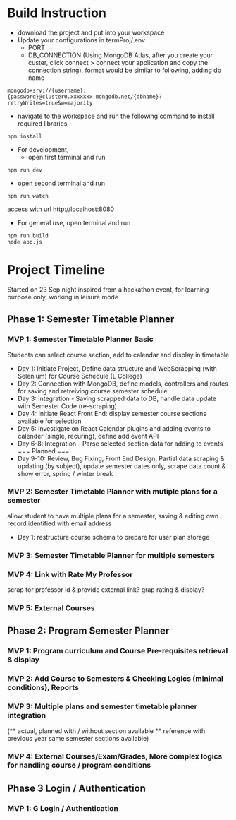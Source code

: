 # Build Instruction
- download the project and put into your workspace
- Update your configurations in termProj/.env
    - PORT
    - DB_CONNECTION (Using MongoDB Atlas, after you create your custer, click connect > connect your application and copy the connection string), format would be similar to following, adding db name
```
mongodb+srv://{username}:{password}@cluster0.xxxxxxx.mongodb.net/{dbname}?retryWrites=true&w=majority
```


- navigate to the workspace and run the following command to install required libraries
```
npm install
```
- For development, 
  - open first terminal and run 
```
npm run dev
```
  - open second terminal and run 
```
npm run watch
```
access with url http://localhost:8080

- For general use, open terminal and run 
```
npm run build
node app.js
```

# Project Timeline
Started on 23 Sep night inspired from a hackathon event, for learning purpose only, working in leisure mode

## Phase 1: Semester Timetable Planner

### MVP 1: Semester Timetable Planner Basic
Students can select course section, add to calendar and display in timetable
- Day 1: Initiate Project, Define data structure and WebScrapping (with Selenium) for Course Schedule (L College)
- Day 2: Connection with MongoDB, define models, controllers and routes for saving and retreiving course semester schedule 
- Day 3: Integration - Saving scrapped data to DB, handle data update with Semester Code (re-scraping)
- Day 4: Initiate React Front End: display semester course sections available for selection
- Day 5: Investigate on React Calendar plugins and adding events to calender (single, recuring), define add event API
- Day 6-8: Integration - Parse selected section data for adding to events 
=== Planned === 
- Day 9-10: Review, Bug Fixing, Front End Design, Partial data scraping & updating (by subject), update semester dates only, scrape data count & show error, spring / winter break

### MVP 2: Semester Timetable Planner with mutiple plans for a semester
allow student to have multiple plans for a semester, saving & editing own record identified with email address
- Day 1: restructure course schema to prepare for user plan storage

### MVP 3: Semester Timetable Planner for multiple semesters

### MVP 4: Link with Rate My Professor
scrap for professor id & provide external link?
grap rating & display?

### MVP 5: External Courses


## Phase 2: Program Semester Planner

### MVP 1: Program curriculum and Course Pre-requisites retrieval & display
### MVP 2: Add Course to Semesters & Checking Logics (minimal conditions), Reports
### MVP 3: Multiple plans and semester timetable planner integration 
(** actual, planned with / without section available ** reference with previous year same semester sections available)
### MVP 4: External Courses/Exam/Grades, More complex logics for handling course / program conditions

## Phase 3 Login / Authentication
### MVP 1: G Login / Authentication
